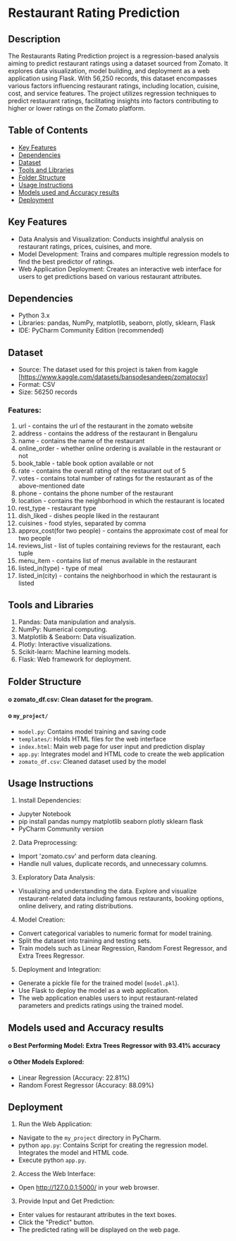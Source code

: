 # Restaurant Rating Prediction

## Description
The Restaurants Rating Prediction project is a regression-based analysis aiming to predict restaurant ratings using a dataset sourced from Zomato.  It explores data visualization, model building, and deployment as a web application using Flask. With 56,250 records, this dataset encompasses various factors influencing restaurant ratings, including location, cuisine, cost, and service features. The project utilizes regression techniques to predict restaurant ratings, facilitating insights into factors contributing to higher or lower ratings on the Zomato platform.

## Table of Contents
- [Key Features](#Key-Features)
- [Dependencies](#Dependencies)
- [Dataset](#Dataset)
- [Tools and Libraries](#Tools-and-Libraries)
- [Folder Structure](#Folder-Structure)
- [Usage Instructions](#Usage-Instructions)
- [Models used and Accuracy results](#Models-used-and-Accuracy-results)
- [Deployment](#Deployment)

## Key Features
- Data Analysis and Visualization: Conducts insightful analysis on restaurant ratings, prices, cuisines, and more.
- Model Development: Trains and compares multiple regression models to find the best predictor of ratings.
- Web Application Deployment: Creates an interactive web interface for users to get predictions based on various restaurant attributes.
   
## Dependencies
-	Python 3.x
-	Libraries: pandas, NumPy, matplotlib, seaborn, plotly, sklearn, Flask
-	IDE: PyCharm Community Edition (recommended)

## Dataset
-	Source: The dataset used for this project is taken from kaggle [https://www.kaggle.com/datasets/bansodesandeep/zomatocsv]
-	Format: CSV
-	Size: 56250 records
### Features: 
1. url </B> - contains the url of the restaurant in the zomato website
2. address - contains the address of the restaurant in Bengaluru
3. name - contains the name of the restaurant
4. online_order - whether online ordering is available in the restaurant or not
5. book_table - table book option available or not
6. rate - contains the overall rating of the restaurant out of 5
7. votes - contains total number of ratings for the restaurant as of the above-mentioned date
8. phone - contains the phone number of the restaurant
9. location - contains the neighborhood in which the restaurant is located
10. rest_type - restaurant type
11. dish_liked - dishes people liked in the restaurant
12. cuisines - food styles, separated by comma
13. approx_cost(for two people) - contains the approximate cost of meal for two people
14. reviews_list - list of tuples containing reviews for the restaurant, each tuple
15. menu_item - contains list of menus available in the restaurant
16. listed_in(type) - type of meal
17. listed_in(city) - contains the neighborhood in which the restaurant is listed

## Tools and Libraries
1.	Pandas: Data manipulation and analysis.
2.	NumPy: Numerical computing.
3.	Matplotlib & Seaborn: Data visualization.
4.	Plotly: Interactive visualizations.
5.	Scikit-learn: Machine learning models.
6.	Flask: Web framework for deployment.
   
## Folder Structure
#### o	zomato_df.csv: Clean dataset for the program.
#### o	`my_project/` 
-	`model.py`: Contains model training and saving code
-	`templates/`: Holds HTML files for the web interface 
-	`index.html`: Main web page for user input and prediction display
-	`app.py`: Integrates model and HTML code to create the web application
-	`zomato_df.csv`: Cleaned dataset used by the model

## Usage Instructions
1.	Install Dependencies: 
-	Jupyter Notebook 
-	pip install pandas numpy matplotlib seaborn plotly sklearn flask
-	PyCharm Community version

2.	Data Preprocessing: 
-	Import 'zomato.csv' and perform data cleaning.
-	Handle null values, duplicate records, and unnecessary columns.
3.	Exploratory Data Analysis:  
- Visualizing and understanding the data. Explore and visualize restaurant-related data including famous restaurants, booking options, online delivery, and rating distributions.
4.	Model Creation: 
-	Convert categorical variables to numeric format for model training.
-	Split the dataset into training and testing sets.
-	Train models such as Linear Regression, Random Forest Regressor, and Extra Trees Regressor.

5.	Deployment and Integration: 
-	 Generate a pickle file for the trained model (`model.pkl`).
-	Use Flask to deploy the model as a web application.
-	The web application enables users to input restaurant-related parameters and predicts ratings using the trained model.

## Models used and Accuracy results
#### o	Best Performing Model: Extra Trees Regressor with 93.41% accuracy
#### o   Other Models Explored: 
- Linear Regression (Accuracy: 22.81%)
- Random Forest Regressor (Accuracy: 88.09%)

## Deployment
1.	 Run the Web Application: 
-	Navigate to the `my_project` directory in PyCharm. 
-	python `app.py`: Contains Script for creating the regression model. Integrates the model and HTML code.
-	Execute python `app.py`.
2.	 Access the Web Interface: 
-	Open http://127.0.0.1:5000/ in your web browser.
3.	Provide Input and Get Prediction: 
-	Enter values for restaurant attributes in the text boxes.
-	Click the "Predict" button.
-	The predicted rating will be displayed on the web page.
